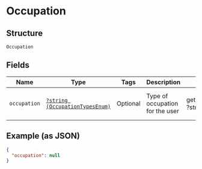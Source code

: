 
# Occupation

## Structure

`Occupation`

## Fields

| Name | Type | Tags | Description | Getter | Setter |
|  --- | --- | --- | --- | --- | --- |
| `occupation` | [`?string (OccupationTypesEnum)`](../../doc/models/occupation-types-enum.md) | Optional | Type of occupation for the user | getOccupation(): ?string | setOccupation(?string occupation): void |

## Example (as JSON)

```json
{
  "occupation": null
}
```

